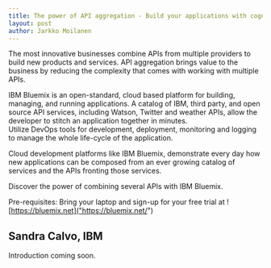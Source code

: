 ```yaml
---
title: The power of API aggregation - Build your applications with cognitive APIs – Sandra Calvo
layout: post
author: Jarkko Moilanen
---
```


The most innovative businesses combine APIs from multiple providers to build new products and services. 
API aggregation brings value to the business by reducing the complexity that comes with working with multiple APIs.

IBM Bluemix is an open-standard, cloud based platform for building, managing, and running applications. 
A catalog of IBM, third party, and open source API services, including Watson, Twitter and weather APIs, 
allow the developer to stitch an application together in minutes.  
Utilize DevOps tools for development, deployment, monitoring and logging to manage the whole life-cycle of the application.

Cloud development platforms like IBM Bluemix, demonstrate every day how new applications can be composed 
from an ever growing catalog of services and the APIs fronting those services.

Discover the power of combining several APIs with IBM Bluemix.

Pre-requisites: Bring your laptop and sign-up for your free trial at ![https://bluemix.net]("https://bluemix.net/")

## Sandra Calvo, IBM

Introduction coming soon. 

